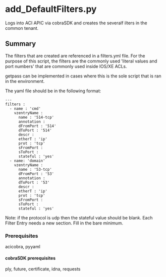 # add_DefaultFilters.py
Logs into ACI APIC via cobraSDK and creates the severalf ilters in the common tenant. 

## Summary
The filters that are created are referenced in a filters.yml file. For the purpose of this script, the filters are the commonly used 'literal values and port numbers' that are commonly used inside IOS/XE ACLs.

getpass can be implemented in cases where this is the sole script that is ran in the environment.

The yaml file should be in the following format:
```
---
filters : 
  - name : 'cmd'
    vzentryName : 
      name : '514-tcp'
      annotation : 
      dFromPort : '514'
      dToPort : '514'
      descr :   
      etherT : 'ip'
      prot : 'tcp'
      sFromPort : 
      sToPort : 
      stateful : 'yes'
  - name: 'domain'
    vzentryName : 
      name : '53-tcp'
      dFromPort : '53'
      annotation : 
      dToPort : '53'
      descr : 
      etherT : 'ip'
      prot : 'tcp'
      sFromPort : 
      sToPort : 
      stateful : 'yes'
```          
Note: if the protocol is udp then the stateful value should be blank. Each Filter Entry needs a new section. Fill in the bare minimum. 

### Prerequisites
acicobra, pyyaml

#### cobraSDK prerequisites
ply, future, certificate, idna, requests
